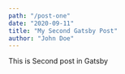 ```yaml
---
path: "/post-one"
date: "2020-09-11"
title: "My Second Gatsby Post"
author: "John Doe"
---
```


This is Second post in Gatsby
